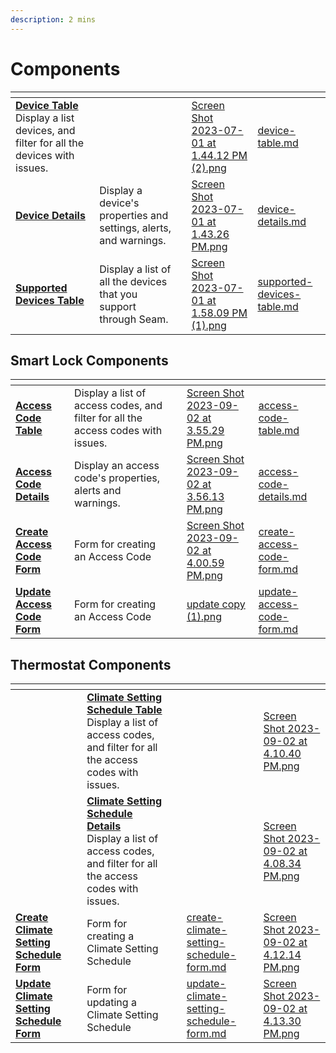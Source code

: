 ```yaml
---
description: 2 mins
---
```


# Components

<table data-card-size="large" data-view="cards">
<thead><tr><th></th><th></th><th></th><th data-hidden data-card-cover data-type="files"></th><th data-hidden data-card-target data-type="content-ref"></th></tr></thead><tbody><tr><td><a href="device-table.md"><strong>Device Table</strong></a><br>Display a list devices, and filter for all the devices with issues.</td><td></td><td></td><td><a href="../../.gitbook/assets/Screen Shot 2023-07-01 at 1.44.12 PM (2).png">Screen Shot 2023-07-01 at 1.44.12 PM (2).png</a></td><td><a href="device-table.md">device-table.md</a></td></tr><tr><td><a href="device-details.md"><strong>Device Details</strong></a></td><td>Display a device's properties and settings, alerts, and warnings.</td><td></td><td><a href="../../.gitbook/assets/Screen Shot 2023-07-01 at 1.43.26 PM.png">Screen Shot 2023-07-01 at 1.43.26 PM.png</a></td><td><a href="device-details.md">device-details.md</a></td></tr><tr><td><a href="supported-devices-table.md"><strong>Supported Devices Table</strong></a></td><td>Display a list of all the devices that you support through Seam.</td><td></td><td><a href="../../.gitbook/assets/Screen Shot 2023-07-01 at 1.58.09 PM (1).png">Screen Shot 2023-07-01 at 1.58.09 PM (1).png</a></td><td><a href="supported-devices-table.md">supported-devices-table.md</a></td></tr></tbody></table>

## Smart Lock Components

<table data-card-size="large" data-view="cards"><thead><tr><th></th><th></th><th></th><th data-hidden data-card-cover data-type="files"></th><th data-hidden data-card-target data-type="content-ref"></th></tr></thead><tbody><tr><td><a href="access-code-table.md"><strong>Access Code Table</strong></a></td><td>Display a list of access codes, and filter for all the access codes with issues.</td><td></td><td><a href="../../.gitbook/assets/Screen Shot 2023-09-02 at 3.55.29 PM.png">Screen Shot 2023-09-02 at 3.55.29 PM.png</a></td><td><a href="access-code-table.md">access-code-table.md</a></td></tr><tr><td><a href="access-code-details.md"><strong>Access Code Details</strong></a></td><td>Display an access code's properties, alerts and warnings.</td><td></td><td><a href="../../.gitbook/assets/Screen Shot 2023-09-02 at 3.56.13 PM.png">Screen Shot 2023-09-02 at 3.56.13 PM.png</a></td><td><a href="access-code-details.md">access-code-details.md</a></td></tr><tr><td><a href="create-access-code-form.md"><strong>Create Access Code Form</strong></a></td><td>Form for creating an Access Code</td><td></td><td><a href="../../.gitbook/assets/Screen Shot 2023-09-02 at 4.00.59 PM.png">Screen Shot 2023-09-02 at 4.00.59 PM.png</a></td><td><a href="create-access-code-form.md">create-access-code-form.md</a></td></tr><tr><td><a href="update-access-code-form.md"><strong>Update Access Code Form</strong></a></td><td>Form for creating an Access Code</td><td></td><td><a href="../../.gitbook/assets/update copy (1).png">update copy (1).png</a></td><td><a href="update-access-code-form.md">update-access-code-form.md</a></td></tr></tbody></table>

## Thermostat Components

<table data-card-size="large" data-view="cards"><thead><tr><th></th><th></th><th></th><th data-hidden data-card-target data-type="content-ref"></th><th data-hidden data-card-cover data-type="files"></th></tr></thead><tbody><tr><td></td><td><a href="climate-setting-schedule-table.md"><strong>Climate Setting Schedule Table</strong></a><br>Display a list of access codes, and filter for all the access codes with issues.</td><td></td><td></td><td><a href="../../.gitbook/assets/Screen Shot 2023-09-02 at 4.10.40 PM.png">Screen Shot 2023-09-02 at 4.10.40 PM.png</a></td></tr><tr><td></td><td><a href="climate-setting-schedule-details.md"><strong>Climate Setting Schedule Details</strong></a><br>Display a list of access codes, and filter for all the access codes with issues.</td><td></td><td></td><td><a href="../../.gitbook/assets/Screen Shot 2023-09-02 at 4.08.34 PM.png">Screen Shot 2023-09-02 at 4.08.34 PM.png</a></td></tr><tr><td><a href="create-climate-setting-schedule-form.md"><strong>Create Climate Setting Schedule Form</strong></a></td><td>Form for creating a Climate Setting Schedule</td><td></td><td><a href="create-climate-setting-schedule-form.md">create-climate-setting-schedule-form.md</a></td><td><a href="../../.gitbook/assets/Screen Shot 2023-09-02 at 4.12.14 PM.png">Screen Shot 2023-09-02 at 4.12.14 PM.png</a></td></tr><tr><td><a href="update-climate-setting-schedule-form.md"><strong>Update Climate Setting Schedule Form</strong></a></td><td>Form for updating a Climate Setting Schedule</td><td></td><td><a href="update-climate-setting-schedule-form.md">update-climate-setting-schedule-form.md</a></td><td><a href="../../.gitbook/assets/Screen Shot 2023-09-02 at 4.13.30 PM.png">Screen Shot 2023-09-02 at 4.13.30 PM.png</a></td></tr></tbody></table>
